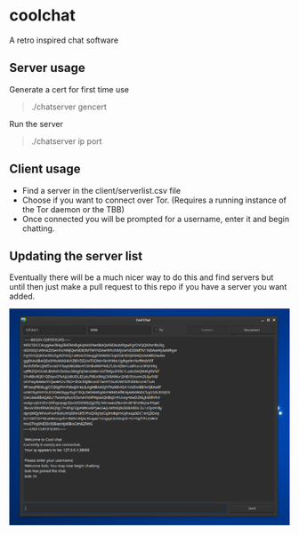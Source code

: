 # coolchat
A retro inspired chat software

## Server usage
Generate a cert for first time use
> ./chatserver gencert

Run the server
> ./chatserver ip port

## Client usage
* Find a server in the client/serverlist.csv file
* Choose if you want to connect over Tor. (Requires a running instance of the Tor daemon or the TBB)
* Once connected you will be prompted for a username, enter it and begin chatting.

## Updating the server list
Eventually there will be a much nicer way to do this and find servers but until then just make a pull request to this repo if you have a server you want added.

![alt text](demo.png)
